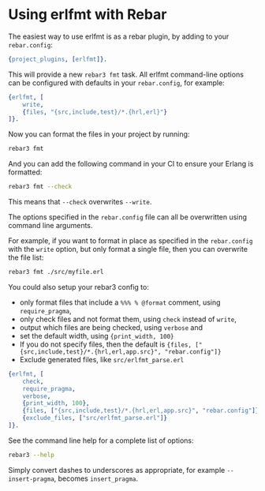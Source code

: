 # Using erlfmt with Rebar

The easiest way to use erlfmt is as a rebar plugin, by adding to your
`rebar.config`:

```erlang formatted rebarconfig1
{project_plugins, [erlfmt]}.
```

This will provide a new `rebar3 fmt` task.
All erlfmt command-line options can be configured with defaults in your `rebar.config`, for example:

```erlang formatted rebarconfig2
{erlfmt, [
    write,
    {files, "{src,include,test}/*.{hrl,erl}"}
]}.
```

Now you can format the files in your project by running:

```sh
rebar3 fmt
```

And you can add the following command in your CI to ensure your Erlang is formatted:

```sh
rebar3 fmt --check
```

This means that `--check` overwrites `--write`.

The options specified in the `rebar.config` file can all be overwritten using command line arguments.

For example, if you want to format in place as specified in the `rebar.config` with the `write` option,
but only format a single file, then you can overwrite the file list:

```sh
rebar3 fmt ./src/myfile.erl
```

You could also setup your rebar3 config to:

- only format files that include a `%%% % @format` comment, using `require_pragma`,
- only check files and not format them, using `check` instead of `write`,
- output which files are being checked, using `verbose` and
- set the default width, using `{print_width, 100}`
- If you do not specify files, then the default is `{files, ["{src,include,test}/*.{hrl,erl,app.src}", "rebar.config"]}`
- Exclude generated files, like `src/erlfmt_parse.erl`

```erlang formatted rebarconfig3
{erlfmt, [
    check,
    require_pragma,
    verbose,
    {print_width, 100},
    {files, ["{src,include,test}/*.{hrl,erl,app.src}", "rebar.config"]},
    {exclude_files, ["src/erlfmt_parse.erl"]}
]}.
```

See the command line help for a complete list of options:

```sh
rebar3 --help
```

Simply convert dashes to underscores as appropriate,
for example `--insert-pragma`, becomes `insert_pragma`.

